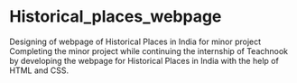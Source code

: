 # Historical_places_webpage
Designing of webpage of Historical Places in India for minor project
Completing the minor project while continuing the internship of Teachnook by developing the webpage for Historical Places in India with the help of HTML and CSS. 
